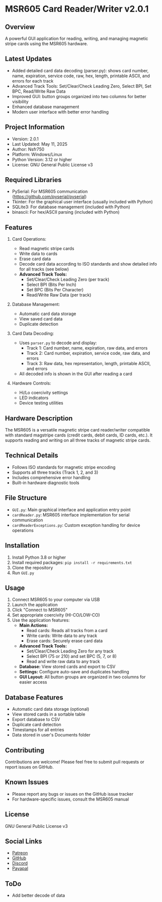# MSR605 Card Reader/Writer v2.0.1

## Overview
A powerful GUI application for reading, writing, and managing magnetic stripe cards using the MSR605 hardware.

## Latest Updates
- Added detailed card data decoding (parser.py): shows card number, name, expiration, service code, raw, hex, length, printable ASCII, and errors for each track
- Advanced Track Tools: Set/Clear/Check Leading Zero, Select BPI, Set BPC, Read/Write Raw Data
- Improved GUI: button groups organized into two columns for better visibility
- Enhanced database management
- Modern user interface with better error handling

## Project Information
- Version: 2.0.1
- Last Updated: May 11, 2025
- Author: Nsfr750
- Platform: Windows/Linux
- Python Version: 3.12 or higher
- License: GNU General Public License v3

## Required Libraries
- PySerial: For MSR605 communication (https://github.com/pyserial/pyserial)
- Tkinter: For the graphical user interface (usually included with Python)
- SQLite3: For database management (included with Python)
- binascii: For hex/ASCII parsing (included with Python)

## Features
1. Card Operations:
   - Read magnetic stripe cards
   - Write data to cards
   - Erase card data
   - Decode card data according to ISO standards and show detailed info for all tracks (see below)
   - **Advanced Track Tools:**
     - Set/Clear/Check Leading Zero (per track)
     - Select BPI (Bits Per Inch)
     - Set BPC (Bits Per Character)
     - Read/Write Raw Data (per track)

2. Database Management:
   - Automatic card data storage
   - View saved card data
   - Duplicate detection

3. Card Data Decoding:
   - Uses `parser.py` to decode and display:
     - Track 1: Card number, name, expiration, raw data, and errors
     - Track 2: Card number, expiration, service code, raw data, and errors
     - Track 3: Raw data, hex representation, length, printable ASCII, and errors
   - All decoded info is shown in the GUI after reading a card

3. Hardware Controls:
   - Hi/Lo coercivity settings
   - LED indicators
   - Device testing utilities

## Hardware Description
The MSR605 is a versatile magnetic stripe card reader/writer compatible with standard magstripe cards (credit cards, debit cards, ID cards, etc.). It supports reading and writing on all three tracks of magnetic stripe cards.

## Technical Details
- Follows ISO standards for magnetic stripe encoding
- Supports all three tracks (Track 1, 2, and 3)
- Includes comprehensive error handling
- Built-in hardware diagnostic tools

## File Structure
- `GUI.py`: Main graphical interface and application entry point
- `cardReader.py`: MSR605 interface implementation for serial communication
- `cardReaderExceptions.py`: Custom exception handling for device operations

## Installation
1. Install Python 3.8 or higher
2. Install required packages: `pip install -r requirements.txt`
3. Clone the repository
4. Run `GUI.py`

## Usage
1. Connect MSR605 to your computer via USB
2. Launch the application
3. Click "Connect to MSR605"
4. Set appropriate coercivity (HI-CO/LOW-CO)
5. Use the application features:
   - **Main Actions:**
     - Read cards: Reads all tracks from a card
     - Write cards: Write data to any track
     - Erase cards: Securely erase card data
   - **Advanced Track Tools:**
     - Set/Clear/Check Leading Zero for any track
     - Select BPI (75 or 210) and set BPC (5, 7, or 8)
     - Read and write raw data to any track
   - **Database:** View stored cards and export to CSV
   - **Settings:** Configure auto-save and duplicates handling
   - **GUI Layout:** All button groups are organized in two columns for easier access

## Database Features
- Automatic card data storage (optional)
- View stored cards in a sortable table
- Export database to CSV
- Duplicate card detection
- Timestamps for all entries
- Data stored in user's Documents folder

## Contributing
Contributions are welcome! Please feel free to submit pull requests or report issues on GitHub.

## Known Issues
- Please report any bugs or issues on the GitHub issue tracker
- For hardware-specific issues, consult the MSR605 manual

## License
GNU General Public License v3

## Social Links

- [Patreon](https://www.patreon.com/Nsfr750)
- [GitHub](https://github.com/Nsfr750)
- [Discord](https://discord.gg/BvvkUEP9)
- [Payapal](https://paypal.me/3dmega)

## ToDo

- Add better decode of data